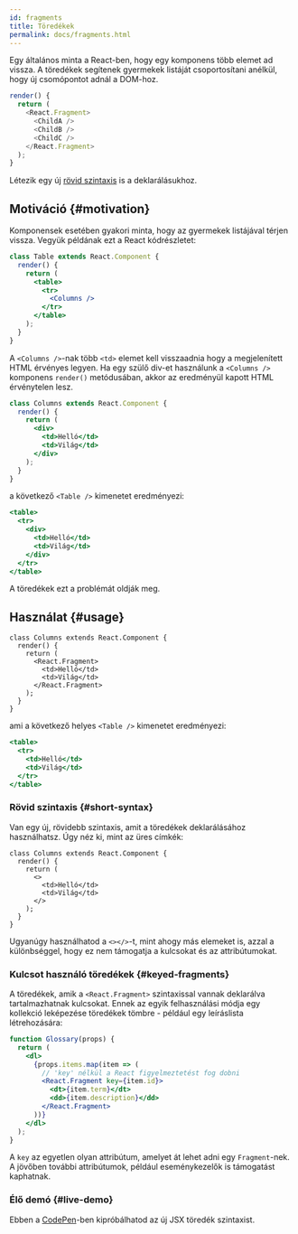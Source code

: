 ```yaml
---
id: fragments
title: Töredékek
permalink: docs/fragments.html
---
```


Egy általános minta a React-ben, hogy egy komponens több elemet ad vissza. A töredékek segítenek gyermekek listáját csoportosítani anélkül, hogy új csomópontot adnál a DOM-hoz.

```js
render() {
  return (
    <React.Fragment>
      <ChildA />
      <ChildB />
      <ChildC />
    </React.Fragment>
  );
}
```

Létezik egy új [rövid szintaxis](#short-syntax) is a deklarálásukhoz.

## Motiváció {#motivation}

Komponensek esetében gyakori minta, hogy az gyermekek listájával térjen vissza. Vegyük példának ezt a React kódrészletet:

```jsx
class Table extends React.Component {
  render() {
    return (
      <table>
        <tr>
          <Columns />
        </tr>
      </table>
    );
  }
}
```

A `<Columns />`-nak több `<td>` elemet kell visszaadnia hogy a megjelenített HTML érvényes legyen. Ha egy szülő div-et használunk a `<Columns />` komponens `render()` metódusában, akkor az eredményül kapott HTML érvénytelen lesz.

```jsx
class Columns extends React.Component {
  render() {
    return (
      <div>
        <td>Helló</td>
        <td>Világ</td>
      </div>
    );
  }
}
```

a következő `<Table />` kimenetet eredményezi:

```jsx
<table>
  <tr>
    <div>
      <td>Helló</td>
      <td>Világ</td>
    </div>
  </tr>
</table>
```

A töredékek ezt a problémát oldják meg.

## Használat {#usage}

```jsx{4,7}
class Columns extends React.Component {
  render() {
    return (
      <React.Fragment>
        <td>Helló</td>
        <td>Világ</td>
      </React.Fragment>
    );
  }
}
```

ami a következő helyes `<Table />` kimenetet eredményezi:

```jsx
<table>
  <tr>
    <td>Helló</td>
    <td>Világ</td>
  </tr>
</table>
```

### Rövid szintaxis {#short-syntax}

Van egy új, rövidebb szintaxis, amit a töredékek deklarálásához használhatsz. Úgy néz ki, mint az üres címkék:

```jsx{4,7}
class Columns extends React.Component {
  render() {
    return (
      <>
        <td>Helló</td>
        <td>Világ</td>
      </>
    );
  }
}
```

Ugyanúgy használhatod a `<></>`-t, mint ahogy más elemeket is, azzal a különbséggel, hogy ez nem támogatja a kulcsokat és az attribútumokat.

### Kulcsot használó töredékek {#keyed-fragments}

A töredékek, amik a `<React.Fragment>` szintaxissal vannak deklarálva tartalmazhatnak kulcsokat. Ennek az egyik felhasználási módja egy kollekció leképezése töredékek tömbre - például egy leíráslista létrehozására:

```jsx
function Glossary(props) {
  return (
    <dl>
      {props.items.map(item => (
        // 'key' nélkül a React figyelmeztetést fog dobni
        <React.Fragment key={item.id}>
          <dt>{item.term}</dt>
          <dd>{item.description}</dd>
        </React.Fragment>
      ))}
    </dl>
  );
}
```

A `key` az egyetlen olyan attribútum, amelyet át lehet adni egy `Fragment`-nek. A jövőben további attribútumok, például eseménykezelők is támogatást kaphatnak.

### Élő demó {#live-demo}

Ebben a [CodePen](https://codepen.io/reactjs/pen/VrEbjE?editors=1000)-ben kipróbálhatod az új JSX  töredék szintaxist.
